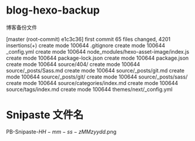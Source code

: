 # blog-hexo-backup
博客备份文件

[master (root-commit) e1c3c36] first commit
 65 files changed, 4201 insertions(+)
 create mode 100644 .gitignore
 create mode 100644 _config.yml
 create mode 100644 node_modules/hexo-asset-image/index.js
 create mode 100644 package-lock.json
 create mode 100644 package.json
 create mode 100644 source/404/
 create mode 100644 source/_posts/Sass.md
 create mode 100644 source/_posts/git.md
 create mode 100644 source/_posts/git/
 create mode 100644 source/_posts/sass/
 create mode 100644 source/categories/index.md
 create mode 100644 source/tags/index.md
 create mode 100644 themes/next/_config.yml

# Snipaste 文件名
PB-Snipaste-$HH-mm-ss-zMMzyydd$.png

